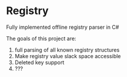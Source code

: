 Registry
========

Fully implemented offline registry parser in C#

The goals of this project are:

1) full parsing of all known registry structures
2) Make registry value slack space accessible
3) Deleted key support
4) ???
